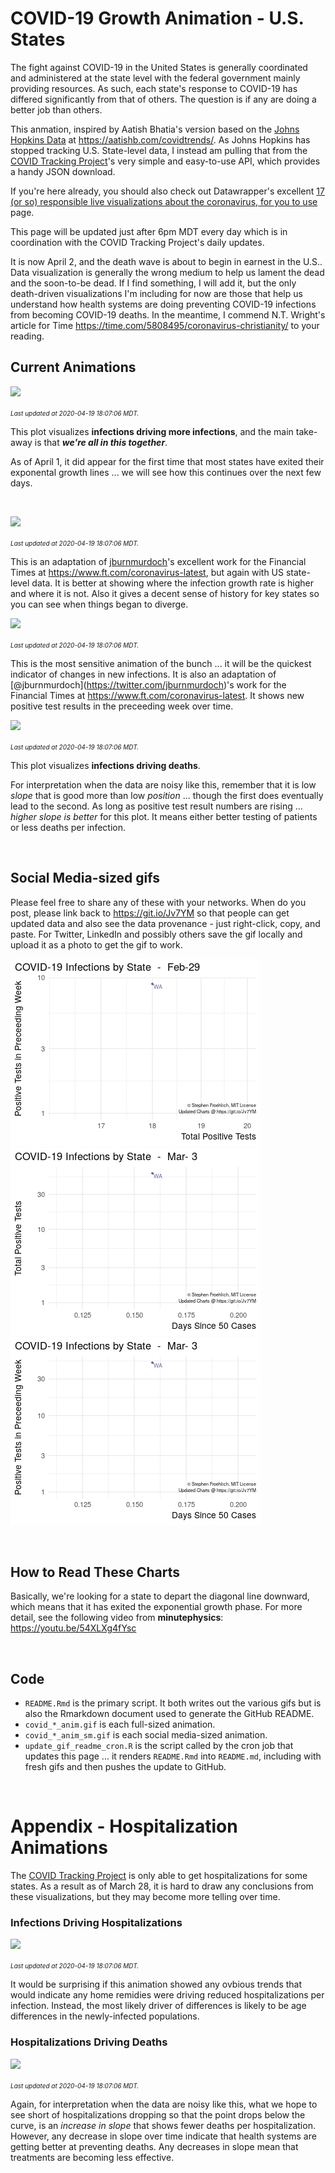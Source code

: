 COVID-19 Growth Animation - U.S. States
================

The fight against COVID-19 in the United States is generally coordinated and administered at the state level with the federal government mainly providing resources. As such, each state's response to COVID-19 has differed significantly from that of others. The question is if any are doing a better job than others.

This anmation, inspired by Aatish Bhatia's version based on the [Johns Hopkins Data](https://github.com/CSSEGISandData/COVID-19) at <https://aatishb.com/covidtrends/>. As Johns Hopkins has stopped tracking U.S. State-level data, I instead am pulling that from the [COVID Tracking Project](https://covidtracking.com/)'s very simple and easy-to-use API, which provides a handy JSON download.

If you're here already, you should also check out Datawrapper's excellent [17 (or so) responsible live visualizations about the coronavirus, for you to use](https://blog.datawrapper.de/coronaviruscharts/) page.

This page will be updated just after 6pm MDT every day which is in coordination with the COVID Tracking Project's daily updates.

It is now April 2, and the death wave is about to begin in earnest in the U.S.. Data visualization is generally the wrong medium to help us lament the dead and the soon-to-be dead. If I find something, I will add it, but the only death-driven visualizations I'm including for now are those that help us understand how health systems are doing preventing COVID-19 infections from becoming COVID-19 deaths. In the meantime, I commend N.T. Wright's article for Time <https://time.com/5808495/coronavirus-christianity/> to your reading.

Current Animations
------------------

![](covid_growth_anim.gif)

<font size="1">*Last updated at 2020-04-19 18:07:06 MDT.*</font>

This plot visualizes **infections driving more infections**, and the main take-away is that ***we're all in this together***.

As of April 1, it did appear for the first time that most states have exited their exponental growth lines ... we will see how this continues over the next few days.

 

![](covid_growth_ft_anim.gif)

<font size="1">*Last updated at 2020-04-19 18:07:06 MDT.*</font>

This is an adaptation of [jburnmurdoch](https://twitter.com/jburnmurdoch)'s excellent work for the Financial Times at <https://www.ft.com/coronavirus-latest>, but again with US state-level data. It is better at showing where the infection growth rate is higher and where it is not. Also it gives a decent sense of history for key states so you can see when things began to diverge.

![](covid_growth_ft_wk_anim.gif)

<font size="1">*Last updated at 2020-04-19 18:07:06 MDT.*</font>

This is the most sensitive animation of the bunch ... it will be the quickest indicator of changes in new infections. It is also an adaptation of \[@jburnmurdoch\](<https://twitter.com/jburnmurdoch>)'s work for the Financial Times at <https://www.ft.com/coronavirus-latest>. It shows new positive test results in the preceeding week over time.

![](covid_death_p_anim.gif)

<font size="1">*Last updated at 2020-04-19 18:07:06 MDT.*</font>

This plot visualizes **infections driving deaths**.

For interpretation when the data are noisy like this, remember that it is low *slope* that is good more than low *position* ... though the first does eventually lead to the second. As long as positive test result numbers are rising ... *higher slope is better* for this plot. It means either better testing of patients or less deaths per infection.

 

Social Media-sized gifs
-----------------------

Please feel free to share any of these with your networks. When do you post, please link back to <https://git.io/Jv7YM> so that people can get updated data and also see the data provenance - just right-click, copy, and paste. For Twitter, LinkedIn and possibly others save the gif locally and upload it as a photo to get the gif to work.

![](covid_growth_anim_sm.gif) ![](covid_growth_ft_anim_sm.gif) ![](covid_growth_ft_wk_anim_sm.gif)

 

How to Read These Charts
------------------------

Basically, we're looking for a state to depart the diagonal line downward, which means that it has exited the exponential growth phase. For more detail, see the following video from **minutephysics**: <https://youtu.be/54XLXg4fYsc>

 

Code
----

-   `README.Rmd` is the primary script. It both writes out the various gifs but is also the Rmarkdown document used to generate the GitHub README.
-   `covid_*_anim.gif` is each full-sized animation.
-   `covid_*_anim_sm.gif` is each social media-sized animation.
-   `update_gif_readme_cron.R` is the script called by the cron job that updates this page ... it renders `README.Rmd` into `README.md`, including with fresh gifs and then pushes the update to GitHub.

 

Appendix - Hospitalization Animations
=====================================

The [COVID Tracking Project](https://covidtracking.com/) is only able to get hospitalizations for some states. As a result as of March 28, it is hard to draw any conclusions from these visualizations, but they may become more telling over time.

### Infections Driving Hospitalizations

![](covid_hosp_anim.gif)

<font size="1">*Last updated at 2020-04-19 18:07:06 MDT.*</font>

It would be surprising if this animation showed any ovbious trends that would indicate any home remidies were driving reduced hospitalizations per infection. Instead, the most likely driver of differences is likely to be age differences in the newly-infected populations.

### Hospitalizations Driving Deaths

![](covid_death_h_anim.gif)

<font size="1">*Last updated at 2020-04-19 18:07:06 MDT.*</font>

Again, for interpretation when the data are noisy like this, what we hope to see short of hospitalizations dropping so that the point drops below the curve, is an *increase in slope* that shows fewer deaths per hospitalization. However, any decrease in slope over time indicate that health systems are getting better at preventing deaths. Any decreases in slope mean that treatments are becoming less effective.
